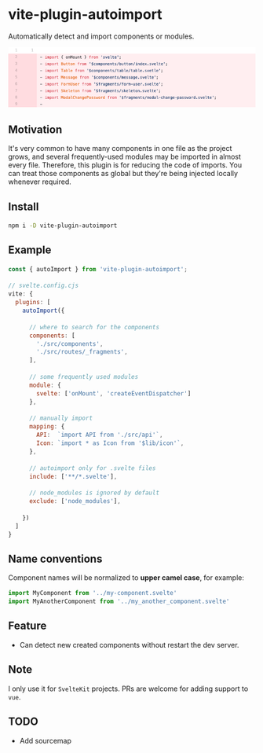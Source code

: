 # vite-plugin-autoimport

Automatically detect and import components or modules.

<img src="screenshot.png" alt="autoimport screenshot" />

## Motivation

It's very common to have many components in one file as the project grows,
and several frequently-used modules may be imported in almost every file.
Therefore, this plugin is for reducing the code of imports. You can treat those
components as global but they're being injected locally whenever required.

## Install

```bash
npm i -D vite-plugin-autoimport
```

## Example

```js
const { autoImport } from 'vite-plugin-autoimport';

// svelte.config.cjs
vite: {
  plugins: [
    autoImport({

      // where to search for the components
      components: [
        './src/components',
        './src/routes/_fragments',
      ],

      // some frequently used modules
      module: {
        svelte: ['onMount', 'createEventDispatcher']
      },

      // manually import
      mapping: {
        API:  `import API from './src/api'`,
        Icon: `import * as Icon from '$lib/icon'`,
      },

      // autoimport only for .svelte files
      include: ['**/*.svelte'],

      // node_modules is ignored by default
      exclude: ['node_modules'],

    })
  ]
}
```

## Name conventions

Component names will be normalized to **upper camel case**, for example:

```js
import MyComponent from '../my-component.svelte'
import MyAnotherComponent from '../my_another_component.svelte'
```

## Feature

* Can detect new created components without restart the dev server.

## Note

I only use it for `SvelteKit` projects. PRs are welcome for adding support to `vue`.


## TODO

- Add sourcemap
